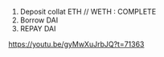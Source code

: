 1. Deposit collat ETH // WETH : COMPLETE
2. Borrow DAI
3. REPAY DAI

https://youtu.be/gyMwXuJrbJQ?t=71363